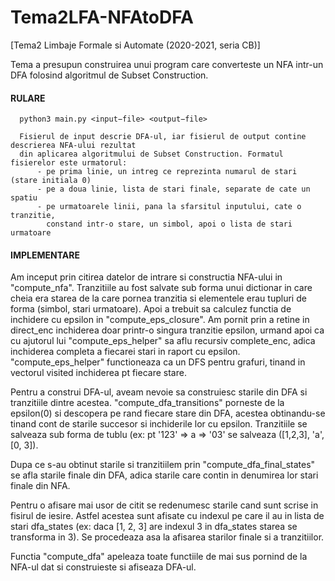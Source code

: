 # Tema2LFA-NFAtoDFA
[Tema2 Limbaje Formale si Automate (2020-2021, seria CB)] 


Tema a presupun construirea unui program care converteste un NFA intr-un DFA folosind algoritmul de Subset Construction.

#### RULARE
      
      python3 main.py <input−file> <output−file>
      
      Fisierul de input descrie DFA-ul, iar fisierul de output contine descrierea NFA-ului rezultat 
      din aplicarea algoritmului de Subset Construction. Formatul fisierelor este urmatorul:
          - pe prima linie, un intreg ce reprezinta numarul de stari (stare initiala 0)
          - pe a doua linie, lista de stari finale, separate de cate un spatiu
          - pe urmatoarele linii, pana la sfarsitul inputului, cate o tranzitie, 
            constand intr-o stare, un simbol, apoi o lista de stari urmatoare

#### IMPLEMENTARE
Am inceput prin citirea datelor de intrare si constructia NFA-ului in "compute_nfa".
Tranzitiile au fost salvate sub forma unui dictionar in care cheia era starea de
la care pornea tranzitia si elementele erau tupluri de forma (simbol, stari urmatoare).
Apoi a trebuit sa calculez functia de inchidere cu epsilon in "compute_eps_closure".
Am pornit prin a retine in direct_enc inchiderea doar printr-o singura tranzitie
epsilon, urmand apoi ca cu ajutorul lui "compute_eps_helper" sa aflu recursiv
complete_enc, adica inchiderea completa a fiecarei stari in raport cu epsilon.
"compute_eps_helper" functioneaza ca un DFS pentru grafuri, tinand in vectorul
visited inchiderea pt fiecare stare.

Pentru a construi DFA-ul, aveam nevoie sa construiesc starile din DFA si tranzitiile
dintre acestea. "compute_dfa_transitions" porneste de la epsilon(0) si descopera
pe rand fiecare stare din DFA, acestea obtinandu-se tinand cont de starile succesor
si inchiderile lor cu epsilon. Tranzitiile se salveaza sub forma de tublu
(ex: pt '123' => a => '03' se salveaza ([1,2,3], 'a', [0, 3]).

Dupa ce s-au obtinut starile si tranzitiilem prin "compute_dfa_final_states" se
afla starile finale din DFA, adica starile care contin in denumirea lor stari finale
din NFA.

Pentru o afisare mai usor de citit se redenumesc starile cand sunt scrise in
fisirul de iesire. Astfel acestea sunt afisate cu indexul pe care il au in
lista de stari dfa_states (ex: daca [1, 2, 3] are indexul 3 in dfa_states
starea se transforma in 3). Se procedeaza asa la afisarea starilor finale si
a tranzitiilor.

Functia "compute_dfa" apeleaza toate functiile de mai sus pornind de la NFA-ul
dat si construieste si afiseaza DFA-ul.
